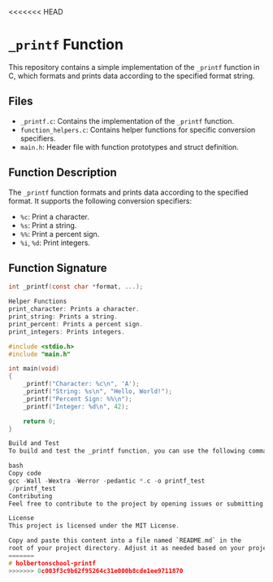 <<<<<<< HEAD
# `_printf` Function

This repository contains a simple implementation of the `_printf` function in C,
which formats and prints data according to the specified format string.

## Files

- `_printf.c`: Contains the implementation of the `_printf` function.
- `function_helpers.c`: Contains helper functions for specific conversion specifiers.
- `main.h`: Header file with function prototypes and struct definition.

## Function Description

The `_printf` function formats and prints data according to the specified format.
It supports the following conversion specifiers:

- `%c`: Print a character.
- `%s`: Print a string.
- `%%`: Print a percent sign.
- `%i`, `%d`: Print integers.

## Function Signature

```c
int _printf(const char *format, ...);

Helper Functions
print_character: Prints a character.
print_string: Prints a string.
print_percent: Prints a percent sign.
print_integers: Prints integers.

#include <stdio.h>
#include "main.h"

int main(void)
{
    _printf("Character: %c\n", 'A');
    _printf("String: %s\n", "Hello, World!");
    _printf("Percent Sign: %%\n");
    _printf("Integer: %d\n", 42);

    return 0;
}

Build and Test
To build and test the _printf function, you can use the following commands:

bash
Copy code
gcc -Wall -Wextra -Werror -pedantic *.c -o printf_test
./printf_test
Contributing
Feel free to contribute to the project by opening issues or submitting pull requests.

License
This project is licensed under the MIT License.

Copy and paste this content into a file named `README.md` in the
root of your project directory. Adjust it as needed based on your project's specifics.
=======
# holbertonschool-printf
>>>>>>> 0c003f3c9b62f95264c31e000b8cde1ee9711870
